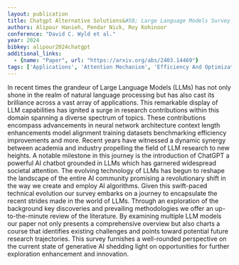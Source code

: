 ```yaml
---
layout: publication
title: Chatgpt Alternative Solutions&#58; Large Language Models Survey
authors: Alipour Hanieh, Pendar Nick, Roy Kohinoor
conference: "David C. Wyld et al."
year: 2024
bibkey: alipour2024chatgpt
additional_links:
  - {name: "Paper", url: "https://arxiv.org/abs/2403.14469"}
tags: ['Applications', 'Attention Mechanism', 'Efficiency And Optimization', 'Fine Tuning', 'GPT', 'Model Architecture', 'Pretraining Methods', 'Reinforcement Learning', 'Survey Paper', 'Training Techniques']
---
```

In recent times the grandeur of Large Language Models (LLMs) has not only shone in the realm of natural language processing but has also cast its brilliance across a vast array of applications. This remarkable display of LLM capabilities has ignited a surge in research contributions within this domain spanning a diverse spectrum of topics. These contributions encompass advancements in neural network architecture context length enhancements model alignment training datasets benchmarking efficiency improvements and more. Recent years have witnessed a dynamic synergy between academia and industry propelling the field of LLM research to new heights. A notable milestone in this journey is the introduction of ChatGPT a powerful AI chatbot grounded in LLMs which has garnered widespread societal attention. The evolving technology of LLMs has begun to reshape the landscape of the entire AI community promising a revolutionary shift in the way we create and employ AI algorithms. Given this swift-paced technical evolution our survey embarks on a journey to encapsulate the recent strides made in the world of LLMs. Through an exploration of the background key discoveries and prevailing methodologies we offer an up-to-the-minute review of the literature. By examining multiple LLM models our paper not only presents a comprehensive overview but also charts a course that identifies existing challenges and points toward potential future research trajectories. This survey furnishes a well-rounded perspective on the current state of generative AI shedding light on opportunities for further exploration enhancement and innovation.
